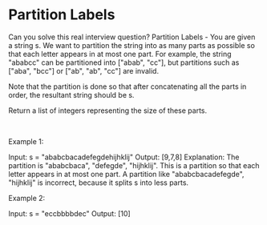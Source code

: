 # Partition Labels

Can you solve this real interview question? Partition Labels - You are given a string s. We want to partition the string into as many parts as possible so that each letter appears in at most one part. For example, the string "ababcc" can be partitioned into ["abab", "cc"], but partitions such as ["aba", "bcc"] or ["ab", "ab", "cc"] are invalid.

Note that the partition is done so that after concatenating all the parts in order, the resultant string should be s.

Return a list of integers representing the size of these parts.

 

Example 1:


Input: s = "ababcbacadefegdehijhklij"
Output: [9,7,8]
Explanation:
The partition is "ababcbaca", "defegde", "hijhklij".
This is a partition so that each letter appears in at most one part.
A partition like "ababcbacadefegde", "hijhklij" is incorrect, because it splits s into less parts.


Example 2:


Input: s = "eccbbbbdec"
Output: [10]